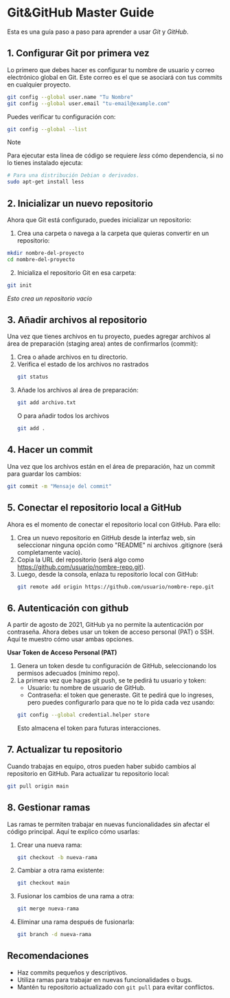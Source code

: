 # Git&GitHub Master Guide
Esta es una guía paso a paso para aprender a usar *Git* y *GitHub*.

## 1. Configurar Git por primera vez
Lo primero que debes hacer es configurar tu nombre de usuario y correo electrónico global en Git. Este correo es el que se asociará con tus commits en cualquier proyecto.
```bash
git config --global user.name "Tu Nombre"
git config --global user.email "tu-email@example.com"
```

Puedes verificar tu configuración con:
```bash
git config --global --list
```
> [!NOTE]
> Para ejecutar esta linea de código se requiere *less* cómo dependencia, si no lo tienes instalado ejecuta:
```bash
# Para una distribución Debian o derivados.
sudo apt-get install less
```

## 2. Inicializar un nuevo repositorio

Ahora que Git está configurado, puedes inicializar un repositorio:
1. Crea una carpeta o navega a la carpeta que quieras convertir en un repositorio:
```bash
mkdir nombre-del-proyecto
cd nombre-del-proyecto
```
2. Inicializa el repositorio Git en esa carpeta:
```bash
git init
```
*Esto crea un repositorio vacío*

## 3. Añadir archivos al repositorio
Una vez que tienes archivos en tu proyecto, puedes agregar archivos al área de preparación (staging area) antes de confirmarlos (commit):
1. Crea o añade archivos en tu directorio.
2. Verifica el estado de los archivos no rastrados
    ```bash
    git status
    ```
3. Añade los archivos al área de preparación:
    ```bash
    git add archivo.txt
    ```
    O para añadir todos los archivos
    ```bash
    git add .
    ```

## 4. Hacer un commit
Una vez que los archivos están en el área de preparación, haz un commit para guardar los cambios:
```bash
git commit -m "Mensaje del commit"
```

## 5. Conectar el repositorio local a GitHub
Ahora es el momento de conectar el repositorio local con GitHub. Para ello:
1. Crea un nuevo repositorio en GitHub desde la interfaz web, sin seleccionar ninguna opción como "README" ni archivos .gitignore (será completamente vacío).
2. Copia la URL del repositorio (será algo como https://github.com/usuario/nombre-repo.git).
3. Luego, desde la consola, enlaza tu repositorio local con GitHub:
    ```bash
    git remote add origin https://github.com/usuario/nombre-repo.git
    ```

## 6. Autenticación con github
A partir de agosto de 2021, GitHub ya no permite la autenticación por contraseña. Ahora debes usar un token de acceso personal (PAT) o SSH. Aquí te muestro cómo usar ambas opciones.

**Usar Token de Acceso Personal (PAT)**
1. Genera un token desde tu configuración de GitHub, seleccionando los permisos adecuados (mínimo repo).
2. La primera vez que hagas git push, se te pedirá tu usuario y token:
    - Usuario: tu nombre de usuario de GitHub.
    - Contraseña: el token que generaste.
    Git te pedirá que lo ingreses, pero puedes configurarlo para que no te lo pida cada vez usando:
    ```bash
    git config --global credential.helper store
    ```
    Esto almacena el token para futuras interacciones.

## 7. Actualizar tu repositorio
Cuando trabajas en equipo, otros pueden haber subido cambios al repositorio en GitHub. Para actualizar tu repositorio local:
```bash
git pull origin main
```

## 8. Gestionar ramas
Las ramas te permiten trabajar en nuevas funcionalidades sin afectar el código principal. Aquí te explico cómo usarlas:
1. Crear una nueva rama:
    ```bash
    git checkout -b nueva-rama
    ```
2. Cambiar a otra rama existente:
    ```bash
    git checkout main
    ```
3. Fusionar los cambios de una rama a otra:
    ```bash
    git merge nueva-rama
    ```
4. Eliminar una rama después de fusionarla:
    ```bash
    git branch -d nueva-rama
    ```

## Recomendaciones
- Haz commits pequeños y descriptivos.
- Utiliza ramas para trabajar en nuevas funcionalidades o bugs.
- Mantén tu repositorio actualizado con `git pull` para evitar conflictos.


